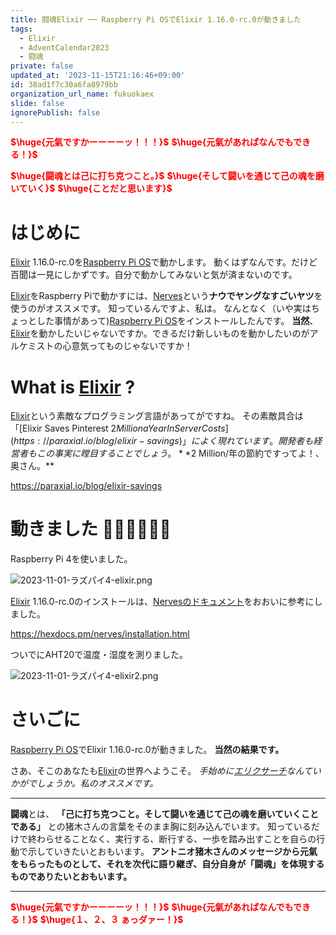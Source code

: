 ```yaml
---
title: 闘魂Elixir ── Raspberry Pi OSでElixir 1.16.0-rc.0が動きました
tags:
  - Elixir
  - AdventCalendar2023
  - 闘魂
private: false
updated_at: '2023-11-15T21:16:46+09:00'
id: 38ad1f7c30a6fa8979bb
organization_url_name: fukuokaex
slide: false
ignorePublish: false
---
```

<b><font color="red">$\huge{元氣ですかーーーーッ！！！}$</font></b>
<b><font color="red">$\huge{元氣があればなんでもできる！}$</font></b>

<b><font color="red">$\huge{闘魂とは己に打ち克つこと。}$</font></b>
<b><font color="red">$\huge{そして闘いを通じて己の魂を磨いていく}$</font></b>
<b><font color="red">$\huge{ことだと思います}$</font></b>



# はじめに

[Elixir](https://elixir-lang.org/) 1.16.0-rc.0を[Raspberry Pi OS](https://www.raspberrypi.com/software/)で動かします。
動くはずなんです。だけど百聞は一見にしかずです。自分で動かしてみないと気が済まないのです。

[Elixir](https://elixir-lang.org/)をRaspberry Piで動かすには、[Nerves](https://nerves-project.org/)という**ナウでヤングなすごいヤツ**を使うのがオススメです。
知っているんですよ、私は。
なんとなく（いや実はちょっとした事情があって)[Raspberry Pi OS](https://www.raspberrypi.com/software/)をインストールしたんです。
**当然**、[Elixir](https://elixir-lang.org/)を動かしたいじゃないですか。できるだけ新しいものを動かしたいのがアルケミストの心意気ってものじゃないですか！

# What is [Elixir](https://elixir-lang.org/) ?

[Elixir](https://elixir-lang.org/)という素敵なプログラミング言語があってがですね。
その素敵具合は「[Elixir Saves Pinterest $2 Million a Year In Server Costs](https://paraxial.io/blog/elixir-savings)」によく現れています。開発者も経営者もこの事実に瞠目することでしょう。 **$2 Million/年の節約ですってよ！、奥さん。**

https://paraxial.io/blog/elixir-savings

# 動きました :tada::tada::tada::tada::tada::tada:

Raspberry Pi 4を使いました。

![2023-11-01-ラズパイ4-elixir.png](https://qiita-image-store.s3.ap-northeast-1.amazonaws.com/0/131808/079e3c43-d7e9-07fc-fe4c-eac8ad2eeb4c.png)

[Elixir](https://elixir-lang.org/) 1.16.0-rc.0のインストールは、[Nervesのドキュメント](https://hexdocs.pm/nerves/installation.html)をおおいに参考にしました。

https://hexdocs.pm/nerves/installation.html

ついでにAHT20で温度・湿度を測りました。

![2023-11-01-ラズパイ4-elixir2.png](https://qiita-image-store.s3.ap-northeast-1.amazonaws.com/0/131808/98076dc1-9ff9-753e-3642-e0da4e93ea30.png)



# さいごに

[Raspberry Pi OS](https://www.raspberrypi.com/software/)でElixir 1.16.0-rc.0が動きました。
**当然の結果です。**

さあ、そこのあなたも[Elixir](https://elixir-lang.org/)の世界へようこそ。
_手始めに[エリクサーチ](https://elixir-lang.info/)なんていかがでしょうか。私のオススメです。_

---

**闘魂**とは、  **「己に打ち克つこと。そして闘いを通じて己の魂を磨いていくことである」** との猪木さんの言葉をそのまま胸に刻み込んでいます。
知っているだけで終わらせることなく、実行する、断行する、一歩を踏み出すことを自らの行動で示していきたいとおもいます。
**アントニオ猪木さんのメッセージから元氣をもらったものとして、それを次代に語り継ぎ、自分自身が「闘魂」を体現するものでありたいとおもいます。**

---

<b><font color="red">$\huge{元氣ですかーーーーッ！！！}$</font></b>
<b><font color="red">$\huge{元氣があればなんでもできる！}$</font></b>
<b><font color="red">$\huge{１、２、３ ぁっダァー！}$</font></b>
